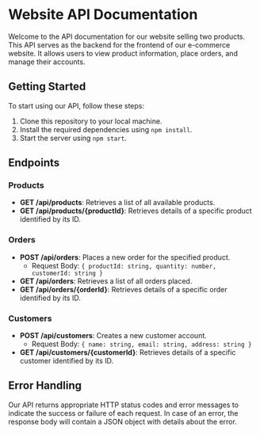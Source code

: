 # Website API Documentation

Welcome to the API documentation for our website selling two products. This API serves as the backend for the frontend of our e-commerce website. It allows users to view product information, place orders, and manage their accounts.

## Getting Started

To start using our API, follow these steps:

1. Clone this repository to your local machine.
2. Install the required dependencies using `npm install`.
3. Start the server using `npm start`.

## Endpoints

### Products

- **GET /api/products**: Retrieves a list of all available products.
- **GET /api/products/{productId}**: Retrieves details of a specific product identified by its ID.

### Orders

- **POST /api/orders**: Places a new order for the specified product.
  - Request Body: `{ productId: string, quantity: number, customerId: string }`
- **GET /api/orders**: Retrieves a list of all orders placed.
- **GET /api/orders/{orderId}**: Retrieves details of a specific order identified by its ID.

### Customers

- **POST /api/customers**: Creates a new customer account.
  - Request Body: `{ name: string, email: string, address: string }`
- **GET /api/customers/{customerId}**: Retrieves details of a specific customer identified by its ID.


## Error Handling

Our API returns appropriate HTTP status codes and error messages to indicate the success or failure of each request. In case of an error, the response body will contain a JSON object with details about the error.

